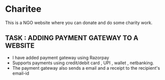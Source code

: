 # Charitee
This is a NGO website where you can donate and do some charity work.


## TASK : ADDING PAYMENT GATEWAY TO A WEBSITE
- I have added payment gateway using Razorpay
- Supports payments using credit/debit card , UPI , wallet , netbanking.
- The payment gateway also sends a email and a receipt to the recipient's email-id


